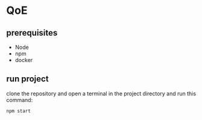 # QoE

## prerequisites

* Node
* npm
* docker

## run project

clone the repository and open a terminal in the project directory and run this command: 
```npm
npm start
```
